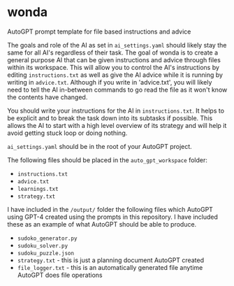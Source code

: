 # wonda
AutoGPT prompt template for file based instructions and advice

The goals and role of the AI as set in `ai_settings.yaml` should likely stay the same for all AI's regardless of their task. The goal of wonda is to create a general purpose AI that can be given instructions and advice through files within its workspace. This will allow you to control the AI's instructions by editing `instructions.txt` as well as give the AI advice while it is running by writing in `advice.txt`. Although if you write in 'advice.txt', you will likely need to tell the AI in-between commands to go read the file as it won't know the contents have changed. 

You should write your instructions for the AI in `instructions.txt`. It helps to be explicit and to break the task down into its subtasks if possible. This allows the AI to start with a high level overview of its strategy and will help it avoid getting stuck loop or doing nothing.

`ai_settings.yaml` should be in the root of your AutoGPT project.

The following files should be placed in the `auto_gpt_workspace` folder:

 - `instructions.txt`
 - `advice.txt`
 - `learnings.txt`
 - `strategy.txt`

I have included in the `/output/` folder the following files which AutoGPT using GPT-4 created using the prompts in this repository. I have included these as an example of what AutoGPT should be able to produce.
 - `sudoko_generator.py`
 - `sudoku_solver.py`
 - `sudoku_puzzle.json`
 - `strategy.txt` - this is just a planning document AutoGPT created
 - `file_logger.txt` - this is an automatically generated file anytime AutoGPT does file operations
